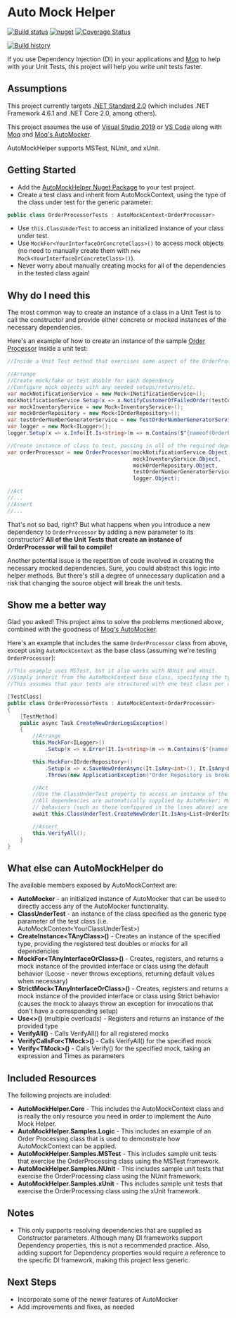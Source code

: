 # Auto Mock Helper 
[![Build status](https://ci.appveyor.com/api/projects/status/m9bkr9pv98f5h455?svg=true)](https://ci.appveyor.com/project/markjsc/automockhelper)
[![nuget](https://img.shields.io/nuget/v/AutoMockHelper.svg)](https://www.nuget.org/packages/AutoMockHelper/)
[![Coverage Status](https://coveralls.io/repos/github/markjsc/AutoMockHelper/badge.svg?branch=master)](https://coveralls.io/github/markjsc/AutoMockHelper?branch=master)

[![Build history](https://buildstats.info/appveyor/chart/markjsc/automockhelper)](https://ci.appveyor.com/project/markjsc/automockhelper/history)

If you use Dependency Injection (DI) in your applications and [Moq](https://github.com/moq/moq) to help with your Unit Tests, this project will help you write unit tests faster.

## Assumptions

This project currently targets [.NET Standard 2.0](https://docs.microsoft.com/en-us/dotnet/standard/net-standard) (which includes .NET Framework 4.6.1 and .NET Core 2.0, among others).

This project assumes the use of [Visual Studio 2019](https://visualstudio.microsoft.com/vs/) or [VS Code](https://code.visualstudio.com/) along with [Moq](https://github.com/moq/moq) and [Moq's AutoMocker](https://github.com/moq/Moq.AutoMocker).

AutoMockHelper supports MSTest, NUnit, and xUnit.

## Getting Started

- Add the [AutoMockHelper Nuget Package](https://www.nuget.org/packages/AutoMockHelper/) to your test project.
- Create a test class and inherit from AutoMockContext, using the type of the class under test for the generic parameter:

```c#
public class OrderProcessorTests : AutoMockContext<OrderProcessor>
```

- Use `this.ClassUnderTest` to access an initialized instance of your class under test.
- Use `MockFor<YourInterfaceOrConcreteClass>()` to access mock objects (no need to manually create them with `new Mock<YourInterfaceOrConcreteClass>()`).
- Never worry about manually creating mocks for all of the dependencies in the tested class again!

## Why do I need this

The most common way to create an instance of a class in a Unit Test is to call the constructor and provide either concrete or mocked instances of the necessary dependencies.

Here's an example of how to create an instance of the sample [Order Processor](./AutoMockHelper.Samples.Logic/OrderProcessor/OrderProcessor.cs) inside a unit test:

```c#
//Inside a Unit Test method that exercises some aspect of the OrderProcessor

//Arrange
//Create mock/fake or test double for each dependency
//Configure mock objects with any needed setups/returns/etc.
var mockNotificationService = new Mock<INotificationService>();
mockNotificationService.Setup(x => x.NotifyCustomerOfFailedOrder(testCustomer.CustomerId, NewOrderNumber));
var mockInventoryService = new Mock<InventoryService>();
var mockOrderRepository = new Mock<IOrderRepository>();
var testOrderNumberGeneratorService = new TestOrderNumberGeneratorService();
var logger = new Mock<ILogger>();
logger.Setup(x => x.Info(It.Is<string>(m => m.Contains($"{nameof(OrderProcessor.CreateNewOrder)}"))));

//Create instance of class to test, passing in all of the required dependency
var orderProcessor = new OrderProcessor(mockNotificationService.Object,
                                        mockInventoryService.Object,
                                        mockOrderRepository.Object,
                                        testOrderNumberGeneratorService,
                                        logger.Object);

//Act
//...
//Assert
//...
```

That's not so bad, right? But what happens when you introduce a new dependency to `OrderProcessor` by adding a new parameter to its constructor? **All of the Unit Tests that create an instance of OrderProcessor will fail to compile!**

Another potential issue is the repetition of code involved in creating the necessary mocked dependencies. Sure, you could abstract this logic into helper methods. But there's still a degree of unnecessary duplication and a risk that changing the source object will break the unit tests.

## Show me a better way

Glad you asked! This project aims to solve the problems mentioned above, combined with the goodness of [Moq's AutoMocker](https://github.com/moq/Moq.AutoMocker).

Here's an example that includes the same `OrderProcessor` class from above, except using `AutoMockContext` as the base class (assuming we're testing `OrderProcessor`):

```c#
//This example uses MSTest, but it also works with NUnit and xUnit.
//Simply inherit from the AutoMockContext base class, specifying the type that is under test.
//This assumes that your tests are structured with one test class per class tested.

[TestClass]
public class OrderProcessorTests : AutoMockContext<OrderProcessor>
{
    [TestMethod]
    public async Task CreateNewOrderLogsException()
    {
        //Arrange
        this.MockFor<ILogger>()
            .Setup(x => x.Error(It.Is<string>(m => m.Contains($"{nameof(OrderProcessor.CreateNewOrder)}")), It.IsAny<Exception>()));

        this.MockFor<IOrderRepository>()
            .Setup(x => x.SaveNewOrderAsync(It.IsAny<int>(), It.IsAny<List<OrderItem>>(), It.IsAny<Customer>()))
            .Throws(new ApplicationException("Order Repository is broken!"));

        //Act
        //Use the ClassUnderTest property to access an instance of the class under test.
        //All dependencies are automatically supplied by AutoMocker; Mocks with specified
        // behaviors (such as those configured in the lines above) are automatically used.
        await this.ClassUnderTest.CreateNewOrder(It.IsAny<List<OrderItem>>(), It.IsAny<Customer>());

        //Assert
        this.VerifyAll();
    }
}
```

## What else can AutoMockHelper do

The available members exposed by AutoMockContext are:

- **AutoMocker** - an initialized instance of AutoMocker that can be used to directly access any of the AutoMocker functionality.
- **ClassUnderTest** - an instance of the class specified as the generic type parameter of the test class (i.e. AutoMockContext&lt;YourClassUnderTest&gt;)
- **CreateInstance&lt;TAnyClass&gt;()** - Creates an instance of the specified type, providing the registered test doubles or mocks for all dependencies
- **MockFor&lt;TAnyInterfaceOrClass&gt;()** - Creates, registers, and returns a mock instance of the provided interface or class using the default behavior (Loose - never throws exceptions, returning default values when necessary)
- **StrictMock&lt;TAnyInterfaceOrClass&gt;()** - Creates, registers and returns a mock instance of the provided interface or class using Strict behavior (causes the mock to always throw an exception for invocations that don't have a corresponding setup)
- **Use&lt;&gt;()** (multiple overloads) - Registers and returns an instance of the provided type
- **VerifyAll()** - Calls VerifyAll() for all registered mocks
- **VerifyCallsFor&lt;TMock&gt;()** - Calls VerifyAll() for the specified mock
- **Verify&lt;TMock&gt;()** - Calls Verify() for the specified mock, taking an expression and Times as parameters

## Included Resources

The following projects are included:

- **AutoMockHelper.Core** - This includes the AutoMockContext class and is really the only resource you need in order to implement the Auto Mock Helper.
- **AutoMockHelper.Samples.Logic** - This includes an example of an Order Processing class that is used to demonstrate how AutoMockContext can be applied.
- **AutoMockHelper.Samples.MSTest** - This includes sample unit tests that exercise the OrderProcessing class using the MSTest framework.
- **AutoMockHelper.Samples.NUnit** - This includes sample unit tests that exercise the OrderProcessing class using the NUnit framework.
- **AutoMockHelper.Samples.xUnit** - This includes sample unit tests that exercise the OrderProcessing class using the xUnit framework.

## Notes

- This only supports resolving dependencies that are supplied as Constructor parameters. Although many DI frameworks support Dependency properties, this is not a recommended practice. Also, adding support for Dependency properties would require a reference to the specific DI framework, making this project less generic.

## Next Steps

- Incorporate some of the newer features of AutoMocker
- Add improvements and fixes, as needed
